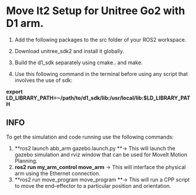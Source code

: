 # Move It2 Setup for Unitree Go2 with D1 arm.

1) Add the following packages to the src folder of your ROS2 workspace.
   
2)  Download unitree_sdk2 and install it globally.

3) Build the d1_sdk separately using cmake.. and make.

   
4) Use this following command in the terminal before using any script that involves the use of sdk:

**export LD_LIBRARY_PATH=~/path/to/d1_sdk/lib:/usr/local/lib:$LD_LIBRARY_PATH**

## INFO


To get the simulation and code running use the following commands:

1) **ros2 launch abb_arm gazebo.launch.py **-> This will launch the gazebo simulation and rviz window that can be used for MoveIt Motion Planning.
2) **ros2 run my_arm_control move_arm** -> This will interface the physical arm using the Ethernet connection.
3) **ros2 run move_program move_program **-> This will run a CPP script to move the end-effector to a particular position and orientation.
